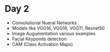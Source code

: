 # Day 2

- Convolutional Nueral Networks 
- Models like VGG16, VGG16, VGG11, Resnet50
- Image Augumentation various examples
- Facial Keypoints detection
- CAM (Class Activation Maps)
